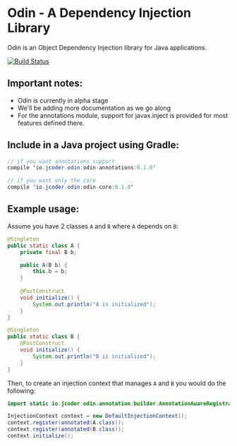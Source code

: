 # Odin - A Dependency Injection Library

Odin is an Object Dependency Injection library for Java applications.

[![Build Status](https://travis-ci.org/jcoderltd/odin.svg?branch=master)](https://travis-ci.org/jcoderltd/odin)

## Important notes:

- Odin is currently in alpha stage
- We'll be adding more documentation as we go along
- For the annotations module, support for javax.inject is provided for most features defined there.

## Include in a Java project using Gradle:

```java
// if you want annotations support
compile 'io.jcoder.odin:odin-annotations:0.1.0'

// if you want only the core
compile 'io.jcoder.odin:odin-core:0.1.0'
```

## Example usage:

Assume you have 2 classes `A` and `B` where `A` depends on `B`:

```java
@Singleton
public static class A {
    private final B b;

    public A(B b) {
        this.b = b;
    }
    
    @PostConstruct
    void initialize() {
        System.out.println("A is initialized");
    }
}

@Singleton
public static class B {
    @PostConstruct
    void initialize() {
        System.out.println("B is initialized");
    }
}
```
 
Then, to create an injection context that manages `A` and `B` you would do the following:

```java
import static io.jcoder.odin.annotation.builder.AnnotationAwareRegistrationBuilder.annotated;

InjectionContext context = new DefaultInjectionContext();
context.register(annotated(A.class));
context.register(annotated(B.class));
context.initialize();
```

